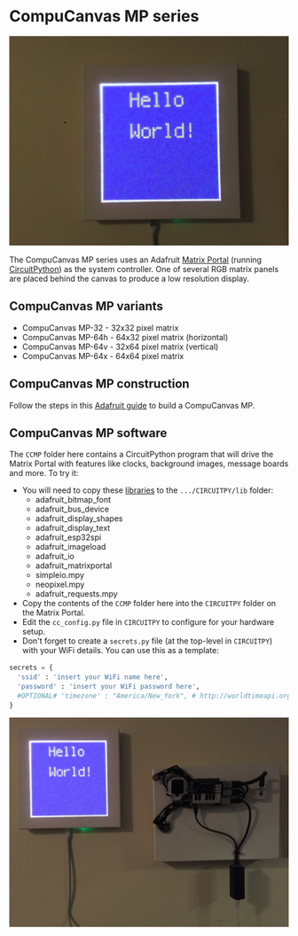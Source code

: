 # CompuCanvas MP series

![CompuCanvasMP](images/CompuCanvasMP-1.jpg)

The CompuCanvas MP series uses an Adafruit [Matrix Portal](https://www.adafruit.com/product/4745) (running [CircuitPython](https://circuitpython.org/)) as the system controller.  One of several RGB matrix panels are placed behind the canvas to produce a low resolution display.

## CompuCanvas MP variants
* CompuCanvas MP-32 - 32x32 pixel matrix
* CompuCanvas MP-64h - 64x32 pixel matrix (horizontal)
* CompuCanvas MP-64v - 32x64 pixel matrix (vertical)
* CompuCanvas MP-64x - 64x64 pixel matrix

## CompuCanvas MP construction

Follow the steps in this [Adafruit guide](https://learn.adafruit.com/use-an-art-canvas-to-diffuse-RGB-matrix) to build a CompuCanvas MP.

## CompuCanvas MP software 
The `CCMP` folder here contains a CircuitPython program that will drive the Matrix Portal with features like clocks, background images, message boards and more. To try it:

* You will need to copy these [libraries](https://circuitpython.org/libraries) to the `.../CIRCUITPY/lib` folder:
  * adafruit_bitmap_font
  * adafruit_bus_device
  * adafruit_display_shapes
  * adafruit_display_text
  * adafruit_esp32spi
  * adafruit_imageload
  * adafruit_io
  * adafruit_matrixportal
  * simpleio.mpy
  * neopixel.mpy
  * adafruit_requests.mpy  
* Copy the contents of the `CCMP` folder here into the `CIRCUITPY` folder on the Matrix Portal.
* Edit the `cc_config.py` file in `CIRCUITPY` to configure for your hardware setup.
* Don't forget to create a `secrets.py` file (at the top-level in `CIRCUITPY`) with your WiFi details. You can use this as a template:

```python
secrets = {
  'ssid' : 'insert your WiFi name here',
  'password' : 'insert your WiFi password here',
  #OPTIONAL# 'timezone' : "America/New_York", # http://worldtimeapi.org/timezones
}
```

![CompuCanvasMP with (sleeping) friend](images/CompuCanvasMP-2.jpg)
